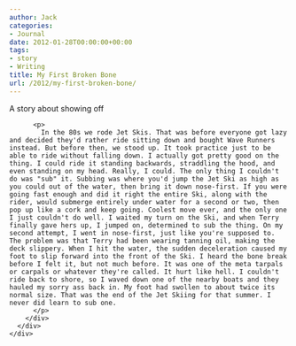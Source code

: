 ```yaml
---
author: Jack
categories:
- Journal
date: 2012-01-28T00:00:00+00:00
tags:
- story
- Writing
title: My First Broken Bone
url: /2012/my-first-broken-bone/
---
```


<div>
  <div>
    <div>
      <div>
        <div>
          <span>A story about showing off</span><em> </em> 
          
          <p>
            In the 80s we rode Jet Skis. That was before everyone got lazy and decided they'd rather ride sitting down and bought Wave Runners instead. But before then, we stood up. It took practice just to be able to ride without falling down. I actually got pretty good on the thing. I could ride it standing backwards, straddling the hood, and even standing on my head. Really, I could. The only thing I couldn't do was "sub" it. Subbing was where you'd jump the Jet Ski as high as you could out of the water, then bring it down nose-first. If you were going fast enough and did it right the entire Ski, along with the rider, would submerge entirely under water for a second or two, then pop up like a cork and keep going. Coolest move ever, and the only one I just couldn't do well. I waited my turn on the Ski, and when Terry finally gave hers up, I jumped on, determined to sub the thing. On my second attempt, I went in nose-first, just like you're supposed to. The problem was that Terry had been wearing tanning oil, making the deck slippery. When I hit the water, the sudden deceleration caused my foot to slip forward into the front of the Ski. I heard the bone break before I felt it, but not much before. It was one of the meta tarpals or carpals or whatever they're called. It hurt like hell. I couldn't ride back to shore, so I waved down one of the nearby boats and they hauled my sorry ass back in. My foot had swollen to about twice its normal size. That was the end of the Jet Skiing for that summer. I never did learn to sub one.
          </p>
        </div>
      </div>
    </div>
  </div>
</div>